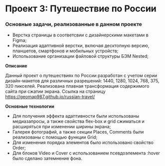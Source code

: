 # Проект 3: Путешествие по России

### Основные задачи, реализованные в данном проекте
* Верстка страницы в соответсвии с дизайнерскими макетами в Figma;
* Реализация адаптивной верстки, включая десктопную версию, планшетов, смартфонов и мобильных устройств;
* Использование организации файловой структуры БЭМ Nested;

**Описание**

Данный проект о путешествиях по России разработан с учетом серии дизайн-макетов для различных разрешений: 1440, 1280, 1024, 768, 375, 320 пикселей. Реализована плавная трансформация содержимого сайта при сжатии экрана. 
Ссылка на страницу 
<https://geomap987.github.io/russian-travel/>

**Основные технологии**

* Для получения эффекта адаптивности были использованы медиазапросы, а также свойства flex-box и grid сжиматься и расширяться при изменении ширины экрана;
* Галерея фотографий, а также секции Places, Comments были реализованы с помощью функции Grid;
* Для изменения порядка элементов было использовано свойство Order;
* Для блоков Video и Cover с использованием псевдоэлемента :hover было сделано затемнение фона.


